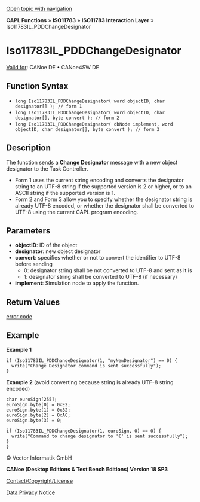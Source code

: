 [Open topic with navigation](../../../../../../CANoeDEFamily.htm#Topics/CAPLFunctions/ISO11783/ISOInteractionLayer/Functions/CAPLfunctionIso11783ILPDDChangeDesignator.md)

**CAPL Functions** » **ISO11783** » **ISO11783 Interaction Layer** » Iso11783IL_PDDChangeDesignator

# Iso11783IL_PDDChangeDesignator

[Valid for](../../../../Shared/FeatureAvailability.md): CANoe DE • CANoe4SW DE

## Function Syntax

- `long Iso11783IL_PDDChangeDesignator( word objectID, char designator[] ); // form 1`
- `long Iso11783IL_PDDChangeDesignator( word objectID, char designator[], byte convert ); // form 2`
- `long Iso11783IL_PDDChangeDesignator( dbNode implement, word objectID, char designator[], byte convert ); // form 3`

## Description

The function sends a **Change Designator** message with a new object designator to the Task Controller.

- Form 1 uses the current string encoding and converts the designator string to an UTF-8 string if the supported version is 2 or higher, or to an ASCII string if the supported version is 1.
- Form 2 and Form 3 allow you to specify whether the designator string is already UTF-8 encoded, or whether the designator shall be converted to UTF-8 using the current CAPL program encoding.

## Parameters

- **objectID**: ID of the object
- **designator**: new object designator
- **convert**: specifies whether or not to convert the identifier to UTF-8 before sending
  - 0: designator string shall be not converted to UTF-8 and sent as it is
  - 1: designator string shall be converted to UTF-8 (if necessary)
- **implement**: Simulation node to apply the function.

## Return Values

[error code](../../../CAPLfunctionsISOj1939ErrorCodes.md)

## Example

**Example 1**

```plaintext
if (Iso11783IL_PDDChangeDesignator(1, "myNewDesignator") == 0) {
  write("Change Designator command is sent successfully");
}
```

**Example 2** (avoid converting because string is already UTF-8 string encoded)

```plaintext
char euroSign[255];
euroSign.byte(0) = 0xE2;
euroSign.byte(1) = 0x82;
euroSign.byte(2) = 0xAC;
euroSign.byte(3) = 0;

if (Iso11783IL_PDDChangeDesignator(1, euroSign, 0) == 0) {
  write("Command to change designator to '€' is sent successfully");
}
}
```

© Vector Informatik GmbH

**CANoe (Desktop Editions & Test Bench Editions) Version 18 SP3**

[Contact/Copyright/License](../../../../Shared/ContactCopyrightLicense.md)

[Data Privacy Notice](https://www.vector.com/int/en/company/get-info/privacy-policy/)
